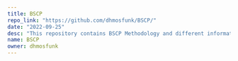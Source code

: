 ```yaml
---
title: BSCP
repo_link: "https://github.com/dhmosfunk/BSCP/"
date: "2022-09-25"
desc: "This repository contains BSCP Methodology and different information about the Burp Suite Certified Practitioner extracted from practice exam & academy labs. Feel free to contribute with a pull requests ;)"
name: BSCP
owner: dhmosfunk
---
```

